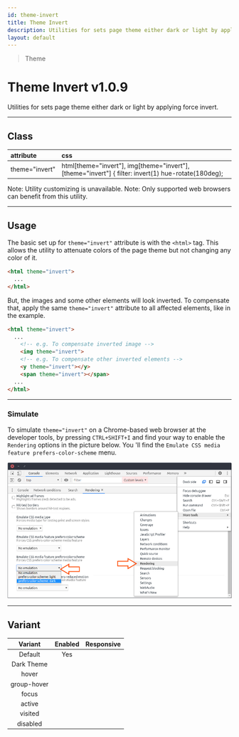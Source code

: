 ```yaml
---
id: theme-invert
title: Theme Invert
description: Utilities for sets page theme either dark or light by applying force invert.
layout: default
---
```


> Theme

# Theme Invert <span class="ml-1 px-2 py-1 text-sm text-gray-600 bg-gray-300">v1.0.9</span>

Utilities for sets page theme either dark or light by applying force invert.

---

## Class

| <span class="px-3 py-1 text-white bg-charcoal-100 rounded-full">attribute</span> | <span class="px-3 py-1 text-white bg-charcoal-100 rounded-full">css</span> |
|:--|:--|
| theme="invert" | html[theme="invert"], img[theme="invert"], [theme="invert"] { filter: invert(1) hue-rotate(180deg); |

<y class="mt-4 mx-4 p-3 border-l-8 border-gray-600 text-sm text-gray-600 bg-gray-200">
  <span class="pr-1 font-semibold">
    Note:
  </span>
  Utility customizing is unavailable.
</y>

<y class="mt-2 mb-4 mx-4 p-3 border-l-8 border-orange-600 text-sm text-orange-600 bg-orange-200">
  <span class="pr-1 font-semibold">
    Note:
  </span>
  Only supported web browsers can benefit from this utility.
</y>

---

## Usage

The basic set up for `theme="invert"` attribute is with the `<html>` tag. This allows the utility to attenuate colors of the page theme but not changing any color of it.

```html
<html theme="invert">
  ...
</html>
```

But, the images and some other elements will look inverted. To compensate that, apply the same `theme="invert"` attribute to all affected elements, like in the example.

```html
<html theme="invert">
  ...
    <!-- e.g. To compensate inverted image -->
    <img theme="invert">
    <!-- e.g. To compensate other inverted elements -->
    <y theme="invert"></y>
    <span theme="invert"></span>
  ...
</html>
```

---

### Simulate

To simulate `theme="invert"` on a Chrome-based web browser at the developer tools, by pressing `CTRL+SHIFT+I` and find your way to enable the `Rendering` options in the picture below. You 'll find the `Emulate CSS media feature prefers-color-scheme` menu.

<y class="mx-4 py-4">
  <img theme=""
       class="w-full h-full object-fit object-center rounded-lg"
       src="/images/content/simulate_theme.jpg">
</y>

---

## Variant

| <span class="font-semibold underline">Variant</span> | <span class="font-semibold underline">Enabled</span> | <span class="font-semibold underline">Responsive</span> |
|:-:|:-:|:-:|
| Default | Yes | |
| Dark Theme | | |
| hover| | |
| group-hover | | |
| focus | | |
| active | | |
| visited | | |
| disabled | | |